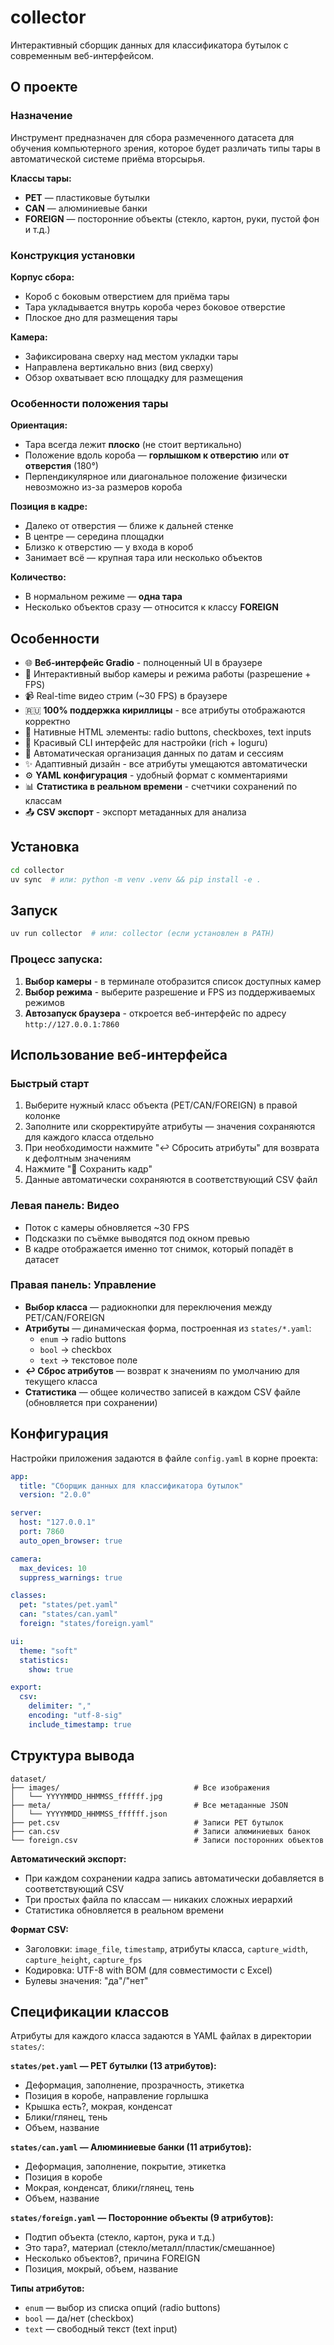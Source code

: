 # collector

Интерактивный сборщик данных для классификатора бутылок с современным веб-интерфейсом.

## О проекте

### Назначение

Инструмент предназначен для сбора размеченного датасета для обучения компьютерного зрения, которое будет различать типы тары в автоматической системе приёма вторсырья.

**Классы тары:**
- **PET** — пластиковые бутылки
- **CAN** — алюминиевые банки
- **FOREIGN** — посторонние объекты (стекло, картон, руки, пустой фон и т.д.)

### Конструкция установки

**Корпус сбора:**
- Короб с боковым отверстием для приёма тары
- Тара укладывается внутрь короба через боковое отверстие
- Плоское дно для размещения тары

**Камера:**
- Зафиксирована сверху над местом укладки тары
- Направлена вертикально вниз (вид сверху)
- Обзор охватывает всю площадку для размещения

### Особенности положения тары

**Ориентация:**
- Тара всегда лежит **плоско** (не стоит вертикально)
- Положение вдоль короба — **горлышком к отверстию** или **от отверстия** (180°)
- Перпендикулярное или диагональное положение физически невозможно из-за размеров короба

**Позиция в кадре:**
- Далеко от отверстия — ближе к дальней стенке
- В центре — середина площадки
- Близко к отверстию — у входа в короб
- Занимает всё — крупная тара или несколько объектов

**Количество:**
- В нормальном режиме — **одна тара**
- Несколько объектов сразу — относится к классу **FOREIGN**

## Особенности

- 🌐 **Веб-интерфейс Gradio** - полноценный UI в браузере
- 🎥 Интерактивный выбор камеры и режима работы (разрешение + FPS)
- 📹 Real-time видео стрим (~30 FPS) в браузере
- 🇷🇺 **100% поддержка кириллицы** - все атрибуты отображаются корректно
- 📝 Нативные HTML элементы: radio buttons, checkboxes, text inputs
- 🎨 Красивый CLI интерфейс для настройки (rich + loguru)
- 💾 Автоматическая организация данных по датам и сессиям
- ✨ Адаптивный дизайн - все атрибуты умещаются автоматически
- ⚙️ **YAML конфигурация** - удобный формат с комментариями
- 📊 **Статистика в реальном времени** - счетчики сохранений по классам
- 📤 **CSV экспорт** - экспорт метаданных для анализа

## Установка

```bash
cd collector
uv sync  # или: python -m venv .venv && pip install -e .
```

## Запуск

```bash
uv run collector  # или: collector (если установлен в PATH)
```

### Процесс запуска:

1. **Выбор камеры** - в терминале отобразится список доступных камер
2. **Выбор режима** - выберите разрешение и FPS из поддерживаемых режимов
3. **Автозапуск браузера** - откроется веб-интерфейс по адресу `http://127.0.0.1:7860`

## Использование веб-интерфейса

### Быстрый старт

1. Выберите нужный класс объекта (PET/CAN/FOREIGN) в правой колонке
2. Заполните или скорректируйте атрибуты — значения сохраняются для каждого класса отдельно
3. При необходимости нажмите "↩️ Сбросить атрибуты" для возврата к дефолтным значениям
4. Нажмите "💾 Сохранить кадр"
5. Данные автоматически сохраняются в соответствующий CSV файл

### Левая панель: Видео

- Поток с камеры обновляется ~30 FPS
- Подсказки по съёмке выводятся под окном превью
- В кадре отображается именно тот снимок, который попадёт в датасет

### Правая панель: Управление

- **Выбор класса** — радиокнопки для переключения между PET/CAN/FOREIGN
- **Атрибуты** — динамическая форма, построенная из `states/*.yaml`:
  - `enum` → radio buttons
  - `bool` → checkbox
  - `text` → текстовое поле
- **↩️ Сброс атрибутов** — возврат к значениям по умолчанию для текущего класса
- **Статистика** — общее количество записей в каждом CSV файле (обновляется при сохранении)

## Конфигурация

Настройки приложения задаются в файле `config.yaml` в корне проекта:

```yaml
app:
  title: "Сборщик данных для классификатора бутылок"
  version: "2.0.0"

server:
  host: "127.0.0.1"
  port: 7860
  auto_open_browser: true

camera:
  max_devices: 10
  suppress_warnings: true

classes:
  pet: "states/pet.yaml"
  can: "states/can.yaml"
  foreign: "states/foreign.yaml"

ui:
  theme: "soft"
  statistics:
    show: true

export:
  csv:
    delimiter: ","
    encoding: "utf-8-sig"
    include_timestamp: true
```

## Структура вывода

```
dataset/
├── images/                              # Все изображения
│   └── YYYYMMDD_HHMMSS_ffffff.jpg
├── meta/                                # Все метаданные JSON
│   └── YYYYMMDD_HHMMSS_ffffff.json
├── pet.csv                              # Записи PET бутылок
├── can.csv                              # Записи алюминиевых банок
└── foreign.csv                          # Записи посторонних объектов
```

**Автоматический экспорт:**
- При каждом сохранении кадра запись автоматически добавляется в соответствующий CSV
- Три простых файла по классам — никаких сложных иерархий
- Статистика обновляется в реальном времени

**Формат CSV:**
- Заголовки: `image_file`, `timestamp`, атрибуты класса, `capture_width`, `capture_height`, `capture_fps`
- Кодировка: UTF-8 with BOM (для совместимости с Excel)
- Булевы значения: "да"/"нет"

## Спецификации классов

Атрибуты для каждого класса задаются в YAML файлах в директории `states/`:

**`states/pet.yaml` — PET бутылки (13 атрибутов):**
- Деформация, заполнение, прозрачность, этикетка
- Позиция в коробе, направление горлышка
- Крышка есть?, мокрая, конденсат
- Блики/глянец, тень
- Объем, название

**`states/can.yaml` — Алюминиевые банки (11 атрибутов):**
- Деформация, заполнение, покрытие, этикетка
- Позиция в коробе
- Мокрая, конденсат, блики/глянец, тень
- Объем, название

**`states/foreign.yaml` — Посторонние объекты (9 атрибутов):**
- Подтип объекта (стекло, картон, рука и т.д.)
- Это тара?, материал (стекло/металл/пластик/смешанное)
- Несколько объектов?, причина FOREIGN
- Позиция, мокрый, объем, название

**Типы атрибутов:**
- `enum` — выбор из списка опций (radio buttons)
- `bool` — да/нет (checkbox)
- `text` — свободный текст (text input)

